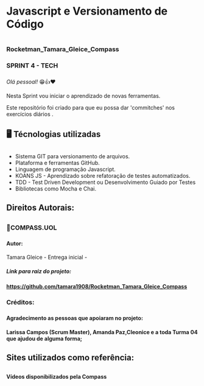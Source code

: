# Javascript e Versionamento de Código <h1>

### Rocketman_Tamara_Gleice_Compass <h3>

### SPRINT 4 - TECH <h3>
*Olá pessoal!* 😁👍❤️

Nesta Sprint vou iniciar o aprendizado de novas ferramentas.

Este repositório foi criado para que eu possa  dar 'commitches' nos exercícios diários .

## 🖥️ Técnologias utilizadas <h2>
 * Sistema GIT para versionamento de arquivos.
 * Plataforma e ferramentas GitHub.
 * Linguagem de programação Javascript.
 * KOANS JS - Aprendizado sobre refatoração de testes automatizados.
 * TDD - Test Driven Development ou Desenvolvimento Guiado por Testes
 * Bibliotecas como Mocha e Chai.

## Direitos Autorais: <h2>

### 🎯COMPASS.UOL <h3>

#### Autor: <h4>
Tamara Gleice - Entrega inicial - 
##### Link para raiz do projeto: <h5> 
**https://github.com/tamara1908/Rocketman_Tamara_Gleice_Compass**

### Créditos: <h3>

#### Agradecimento as pessoas que apoiaram no projeto: <h4>
 **Larissa Campos (Scrum Master), Amanda Paz,Cleonice e a toda Turma 04 que ajudou de alguma forma;**

## Sites utilizados como referência: <h2>

**Vídeos disponibilizados pela Compass**
